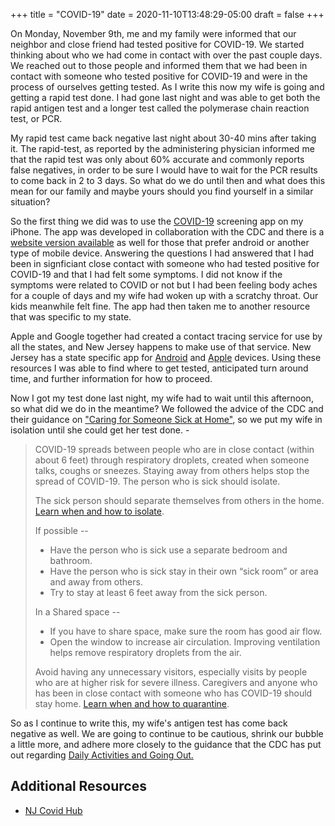 +++
title = "COVID-19"
date =  2020-11-10T13:48:29-05:00
draft = false
+++

On Monday, November 9th, me and my family were informed that our neighbor and
close friend had tested positive for COVID-19. We started thinking about who we
had come in contact with over the past couple days. We reached out to those
people and informed them that we had been in contact with someone who tested
positive for COVID-19 and were in the process of ourselves getting tested. As I
write this now my wife is going and getting a rapid test done. I had gone last
night and was able to get both the rapid antigen test and a longer test called the
polymerase chain reaction test, or PCR.

My rapid test came back negative last night about 30-40 mins after taking it.
The rapid-test, as reported by the administering physician informed me that the
rapid test was only about 60% accurate and commonly reports false negatives, in
order to be sure I would have to wait for the PCR results to come back in 2 to
3 days. So what do we do until then and what does this mean for our family and
maybe yours should you find yourself in a similar situation?

So the first thing we did was to use the
[COVID-19](https://www.cdc.gov/media/releases/2020/s0327-statement-covid-19-apple-app.html)
screening app on my iPhone.
The app was developed in collaboration with the CDC and there is a [website
version available](https://covid19.apple.com/screening) as well for those that
prefer android or another type of mobile device. Answering the questions I had
answered that I had been in signficiant close contact with someone who had
tested positive for COVID-19 and that I had felt some symptoms. I did not know
if the symptoms were related to COVID or not but I had been feeling body aches
for a couple of days and my wife had woken up with a scratchy throat. Our kids
meanwhile felt fine. The app had then taken me to another resource that was
specific to my state. 

Apple and Google together had created a contact tracing service for use by all
the states, and New Jersey happens to make use of that service. New Jersey has
a state specific app for
[Android](https://play.google.com/store/apps/details?id=com.nj.gov.covidalert)
and [Apple](https://apps.apple.com/us/app/covid-alert-nj/id1529622525) devices.
Using these resources I was able to find where to get tested, anticipated turn
around time, and further information for how to proceed. 

Now I got my test done last night, my wife had to wait until this afternoon, so
what did we do in the meantime? We followed the advice of the CDC and their
guidance on ["Caring for Someone Sick at
Home"](https://www.cdc.gov/coronavirus/2019-ncov/if-you-are-sick/care-for-someone.html),
so we put my wife in isolation until she could get her test done. - 

>
> COVID-19 spreads between people who are in close contact (within about 6
> feet) through respiratory droplets, created when someone talks, coughs or
> sneezes. Staying away from others helps stop the spread of COVID-19.
> The person who is sick should isolate.
>
> The sick person should separate themselves from others in the home. [Learn when and how to isolate](https://www.cdc.gov/coronavirus/2019-ncov/if-you-are-sick/isolation.html).
>
> If possible -- 
> * Have the person who is sick use a separate bedroom and bathroom.
> * Have the person who is sick stay in their own “sick room” or area and away from others. 
> * Try to stay at least 6 feet away from the sick person.
> 
> In a Shared space -- 
> * If you have to share space, make sure the room has good air flow.
> * Open the window to increase air circulation. Improving ventilation helps
>   remove respiratory droplets from the air.
>
> Avoid having any unnecessary visitors, especially visits by people who are at
> higher risk for severe illness.
> Caregivers and anyone who has been in close contact with someone who has
> COVID-19 should stay home. [Learn when and how to quarantine](https://www.cdc.gov/coronavirus/2019-ncov/if-you-are-sick/quarantine.html).

So as I continue to write this, my wife's antigen test has come back negative
as well. We are going to continue to be cautious, shrink our bubble a little
more, and adhere more closely to the guidance that the CDC has put out regarding
[Daily Activities and Going Out.
](https://www.cdc.gov/coronavirus/2019-ncov/daily-life-coping/going-out.html)

## Additional Resources
* [NJ Covid Hub](https://covid19.nj.gov)
